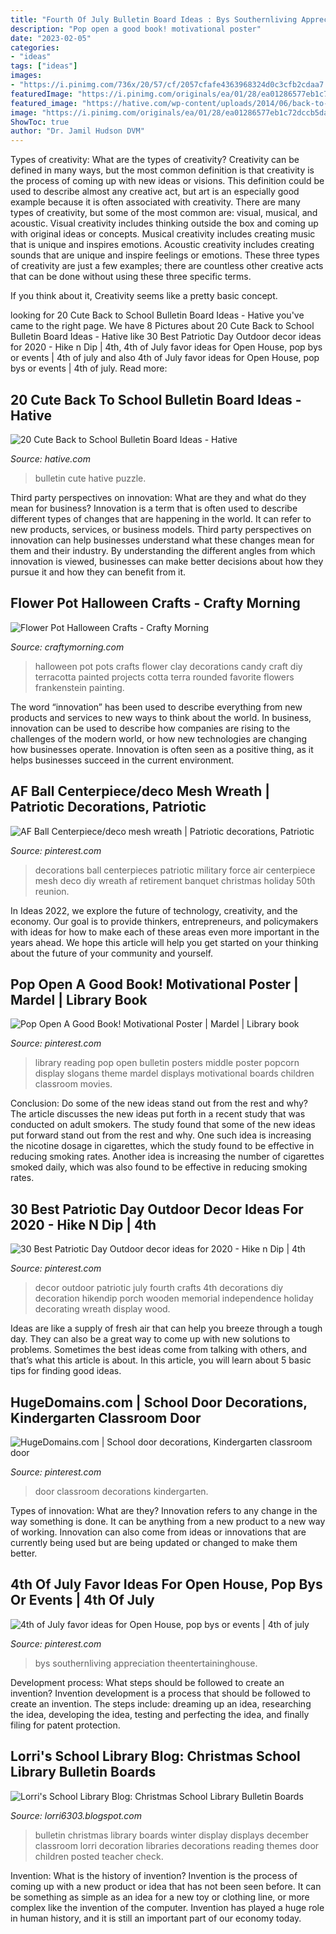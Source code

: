 ```yaml
---
title: "Fourth Of July Bulletin Board Ideas : Bys Southernliving Appreciation Theentertaininghouse"
description: "Pop open a good book! motivational poster"
date: "2023-02-05"
categories:
- "ideas"
tags: ["ideas"]
images:
- "https://i.pinimg.com/736x/20/57/cf/2057cfafe4363968324d0c3cfb2cdaa7.jpg"
featuredImage: "https://i.pinimg.com/originals/ea/01/28/ea01286577eb1c72dccb5da07e01af42.jpg"
featured_image: "https://hative.com/wp-content/uploads/2014/06/back-to-school-ideas/13-puzzle-bulletin-board.jpg"
image: "https://i.pinimg.com/originals/ea/01/28/ea01286577eb1c72dccb5da07e01af42.jpg"
ShowToc: true
author: "Dr. Jamil Hudson DVM"
---
```



Types of creativity: What are the types of creativity?
Creativity can be defined in many ways, but the most common definition is that creativity is the process of coming up with new ideas or visions. This definition could be used to describe almost any creative act, but art is an especially good example because it is often associated with creativity.
There are many types of creativity, but some of the most common are: visual, musical, and acoustic. Visual creativity includes thinking outside the box and coming up with original ideas or concepts. Musical creativity includes creating music that is unique and inspires emotions. Acoustic creativity includes creating sounds that are unique and inspire feelings or emotions. These three types of creativity are just a few examples; there are countless other creative acts that can be done without using these three specific terms.

If you think about it, Creativity seems like a pretty basic concept.

	

		
looking for 20 Cute Back to School Bulletin Board Ideas - Hative you've came to the right page. We have 8 Pictures about 20 Cute Back to School Bulletin Board Ideas - Hative like 30 Best Patriotic Day Outdoor decor ideas for 2020 - Hike n Dip | 4th, 4th of July favor ideas for Open House, pop bys or events | 4th of july and also 4th of July favor ideas for Open House, pop bys or events | 4th of july. Read more:
		
    
## 20 Cute Back To School Bulletin Board Ideas - Hative

<img loading=lazy src="https://hative.com/wp-content/uploads/2014/06/back-to-school-ideas/13-puzzle-bulletin-board.jpg" onerror="this.onerror=null;this.src='https://tse2.mm.bing.net/th?id=OIP.429psLWlWmMtvNKeHb8Y7AHaFj&amp;pid=15.1';" alt="20 Cute Back to School Bulletin Board Ideas - Hative">

_Source: hative.com_

>bulletin cute hative puzzle. 

	

Third party perspectives on innovation: What are they and what do they mean for business?
Innovation is a term that is often used to describe different types of changes that are happening in the world. It can refer to new products, services, or business models. Third party perspectives on innovation can help businesses understand what these changes mean for them and their industry. By understanding the different angles from which innovation is viewed, businesses can make better decisions about how they pursue it and how they can benefit from it.

    
## Flower Pot Halloween Crafts - Crafty Morning

<img loading=lazy src="https://www.craftymorning.com/wp-content/uploads/2016/08/flower-pot-halloween-craft-ideas.jpg" onerror="this.onerror=null;this.src='https://tse3.mm.bing.net/th?id=OIP.6M_VKO7gDzs0Amw-_WKkQwHaJR&amp;pid=15.1';" alt="Flower Pot Halloween Crafts - Crafty Morning">

_Source: craftymorning.com_

>halloween pot pots crafts flower clay decorations candy craft diy terracotta painted projects cotta terra rounded favorite flowers frankenstein painting. 

	

The word “innovation” has been used to describe everything from new products and services to new ways to think about the world. In business, innovation can be used to describe how companies are rising to the challenges of the modern world, or how new technologies are changing how businesses operate. Innovation is often seen as a positive thing, as it helps businesses succeed in the current environment.

    
## AF Ball Centerpiece/deco Mesh Wreath | Patriotic Decorations, Patriotic

<img loading=lazy src="https://i.pinimg.com/originals/71/17/df/7117df136b247904cef525359d366ff4.jpg" onerror="this.onerror=null;this.src='https://tse3.mm.bing.net/th?id=OIP.laYG7pE025LW_zH_Vt3SPQHaJ4&amp;pid=15.1';" alt="AF Ball Centerpiece/deco mesh wreath | Patriotic decorations, Patriotic">

_Source: pinterest.com_

>decorations ball centerpieces patriotic military force air centerpiece mesh deco diy wreath af retirement banquet christmas holiday 50th reunion. 

	

In Ideas 2022, we explore the future of technology, creativity, and the economy. Our goal is to provide thinkers, entrepreneurs, and policymakers with ideas for how to make each of these areas even more important in the years ahead. We hope this article will help you get started on your thinking about the future of your community and yourself.

    
## Pop Open A Good Book! Motivational Poster | Mardel | Library Book

<img loading=lazy src="https://i.pinimg.com/736x/38/59/6e/38596e1b72607219ecd38db084bcda21.jpg" onerror="this.onerror=null;this.src='https://tse1.mm.bing.net/th?id=OIP.gsQXEQwPigLuUDZyJEPz0gAAAA&amp;pid=15.1';" alt="Pop Open A Good Book! Motivational Poster | Mardel | Library book">

_Source: pinterest.com_

>library reading pop open bulletin posters middle poster popcorn display slogans theme mardel displays motivational boards children classroom movies. 

	

Conclusion: Do some of the new ideas stand out from the rest and why?
The article discusses the new ideas put forth in a recent study that was conducted on adult smokers. The study found that some of the new ideas put forward stand out from the rest and why. One such idea is increasing the nicotine dosage in cigarettes, which the study found to be effective in reducing smoking rates. Another idea is increasing the number of cigarettes smoked daily, which was also found to be effective in reducing smoking rates.

    
## 30 Best Patriotic Day Outdoor Decor Ideas For 2020 - Hike N Dip | 4th

<img loading=lazy src="https://i.pinimg.com/736x/20/57/cf/2057cfafe4363968324d0c3cfb2cdaa7.jpg" onerror="this.onerror=null;this.src='https://tse1.mm.bing.net/th?id=OIP.R99i46bXlTplzeauPm9b2wHaNL&amp;pid=15.1';" alt="30 Best Patriotic Day Outdoor decor ideas for 2020 - Hike n Dip | 4th">

_Source: pinterest.com_

>decor outdoor patriotic july fourth crafts 4th decorations diy decoration hikendip porch wooden memorial independence holiday decorating wreath display wood. 

	

Ideas are like a supply of fresh air that can help you breeze through a tough day. They can also be a great way to come up with new solutions to problems. Sometimes the best ideas come from talking with others, and that’s what this article is about. In this article, you will learn about 5 basic tips for finding good ideas.

    
## HugeDomains.com | School Door Decorations, Kindergarten Classroom Door

<img loading=lazy src="https://i.pinimg.com/736x/af/9e/c4/af9ec4541fd3ad983d7dc4ff0f338ec0.jpg" onerror="this.onerror=null;this.src='https://tse2.mm.bing.net/th?id=OIP.5rmxyIiHeQVMQQwTyVm91wHaJ3&amp;pid=15.1';" alt="HugeDomains.com | School door decorations, Kindergarten classroom door">

_Source: pinterest.com_

>door classroom decorations kindergarten. 

	

Types of innovation: What are they?
Innovation refers to any change in the way something is done. It can be anything from a new product to a new way of working. Innovation can also come from ideas or innovations that are currently being used but are being updated or changed to make them better.

    
## 4th Of July Favor Ideas For Open House, Pop Bys Or Events | 4th Of July

<img loading=lazy src="https://i.pinimg.com/originals/ea/01/28/ea01286577eb1c72dccb5da07e01af42.jpg" onerror="this.onerror=null;this.src='https://tse1.mm.bing.net/th?id=OIP.n1x-RgGQSVfWpJQ64XiytgHaLH&amp;pid=15.1';" alt="4th of July favor ideas for Open House, pop bys or events | 4th of july">

_Source: pinterest.com_

>bys southernliving appreciation theentertaininghouse. 

	

Development process: What steps should be followed to create an invention?
Invention development is a process that should be followed to create an invention. The steps include: dreaming up an idea, researching the idea, developing the idea, testing and perfecting the idea, and finally filing for patent protection.

    
## Lorri&#039;s School Library Blog: Christmas School Library Bulletin Boards

<img loading=lazy src="https://1.bp.blogspot.com/-nunqmzPyc2E/UbCkDqiesrI/AAAAAAAAAIU/voJrMYR14zs/s1600/B&amp;N2011picturs+007.JPG" onerror="this.onerror=null;this.src='https://tse3.mm.bing.net/th?id=OIP.tbCaSDi1LxzrEUfaaafyigHaFj&amp;pid=15.1';" alt="Lorri&#039;s School Library Blog: Christmas School Library Bulletin Boards">

_Source: lorri6303.blogspot.com_

>bulletin christmas library boards winter display displays december classroom lorri decoration libraries decorations reading themes door children posted teacher check. 

	

Invention: What is the history of invention?
Invention is the process of coming up with a new product or idea that has not been seen before. It can be something as simple as an idea for a new toy or clothing line, or more complex like the invention of the computer. Invention has played a huge role in human history, and it is still an important part of our economy today.

